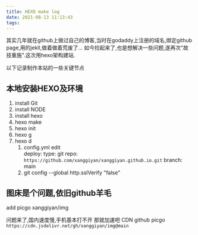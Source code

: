 ```yaml
---
title: HEXO make log
date: 2021-08-13 11:13:43
tags:
---
```


其实几年就在github上做过自己的博客,当时在godaddy上注册的域名,绑定github page,用的jekll,做着做着荒废了...
如今捡起来了,也是想解决一些问题,遂再次"故技重施".这次用hexo架构建站.

以下记录制作本站的一些关键节点

## 本地安装HEXO及环境
1.  install Git
2.  install NODE
3.  install hexo
4.  hexo make
   1. hexo init
   2. hexo g
   3. hexo d
      1. config.yml   edit   
          deploy:
            type: git
            repo: `https://github.com/xanggiyan/xanggiyan.github.io.git`
            branch: main
      2. git config --global http.sslVerify "false"

## 图床是个问题,依旧github羊毛
add   picgo
xanggiyan/img

问题来了,国内速度慢,手机基本打不开
那就加速吧
CDN github picgo 
`https://cdn.jsdelivr.net/gh/xanggiyan/img@main`